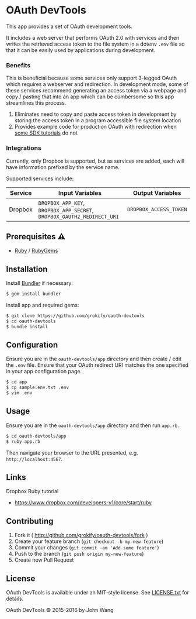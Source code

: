 OAuth DevTools
==============

This app provides a set of OAuth development tools.

It includes a web server that performs OAuth 2.0 with services and then writes the retrieved access token to the file system in a dotenv `.env` file so that it can be easily used by applications during development.

### Benefits

This is beneficial because some services only support 3-legged OAuth which requires a webserver and redirection. In development mode, some of these services recommend generating an access token via a webpage and copy / pasting that into an app which can be cumbersome so this app streamlines this process.

1. Eliminates need to copy and paste access token in development by storing the access token in a program accessible file system location
1. Provides example code for production OAuth with redirection when [some SDK tutorials](https://www.dropbox.com/developers-v1/core/start/ruby) do not

### Integrations

Currently, only Dropbox is supported, but as services are added, each will have information prefixed by the service name.

Supported services include:

| Service | Input Variables | Output Variables |
|---------|-----------------|------------------|
| Dropbox | `DROPBOX_APP_KEY`, `DROPBOX_APP_SECRET`, `DROPBOX_OAUTH2_REDIRECT_URI` | `DROPBOX_ACCESS_TOKEN` |

## Prerequisites :warning:

* [Ruby](https://www.ruby-lang.org/) / [RubyGems](https://rubygems.org/)

## Installation

Install [Bundler](http://bundler.io/) if necessary:

```sh
$ gem install bundler
```

Install app and required gems:

```sh
$ git clone https://github.com/grokify/oauth-devtools
$ cd oauth-devtools
$ bundle install
```

## Configuration

Ensure you are in the `oauth-devtools/app` directory and then create / edit the `.env` file. Ensure that your OAuth redirect URI matches the one specified in your app configuration page.

```sh
$ cd app
$ cp sample.env.txt .env
$ vim .env
```

## Usage

Ensure you are in the `oauth-devtools/app` directory and then run `app.rb`.

```sh
$ cd oauth-devtools/app
$ ruby app.rb
``` 

Then navigate your browser to the URL presented, e.g. `http://localhost:4567`.

## Links

Dropbox Ruby tutorial

* https://www.dropbox.com/developers-v1/core/start/ruby

## Contributing

1. Fork it ( http://github.com/grokify/oauth-devtools/fork )
2. Create your feature branch (`git checkout -b my-new-feature`)
3. Commit your changes (`git commit -am 'Add some feature'`)
4. Push to the branch (`git push origin my-new-feature`)
5. Create new Pull Request

## License

OAuth DevTools is available under an MIT-style license. See [LICENSE.txt](LICENSE.txt) for details.

OAuth DevTools &copy; 2015-2016 by John Wang
